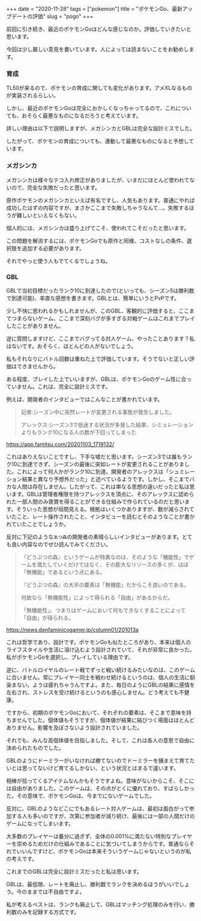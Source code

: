 +++
date = "2020-11-28"
tags = ["pokemon"]
title = "ポケモンGo、最新アップデートの評価"
slug = "pogo"
+++

前回に引き続き、最近のポケモンGoはどんな感じなのか。評価していきたいと思います。

今回は少し厳しい意見を書いています。人によっては読まないことをお勧めします。

### 育成

TL50が来るので、ポケモンの育成に関しても変化があります。アメXLなるものが実装されるらしい。

しかし、最近のポケモンGoは完全におかしくなっちゃってるので、これについても、おそらく最悪なものになるだろうと考えています。

詳しい理由は以下で説明しますが、メガシンカとGBLは完全な設計ミスでした。

したがって、ポケモンの育成についても、連動して最悪なものになると予想しています。

### メガシンカ

メガシンカは様々なテコ入れ修正がありましたが、いまだにほとんど使われてないので、完全な失敗だったと思います。

原作ポケモンのメガシンカといえば有名ですし、人気もあります。普通にやれば成功したはずの内容ですが、まさかここまで失敗しちゃうなんて...。失敗するほうが難しいといえなくもない。

個人的には、メガシンカは盛り上げてこそ、使われてこそだったと思います。

この問題を解消するには、ポケモンGoでも原作と同様、コストなしの条件、選択肢を追加する必要があります。

それでやっと使う人もでてくるでしょうね。

### GBL

GBLで当初目標だったランク10に到達したので(といっても、シーズン5は勝利数で到達可能)、率直な感想を書きます。GBLとは、簡単にいうとPvPです。

少し不快に思われるかもしれませんが、このGBL、客観的に評価すると、ここまでつまらないゲーム、ここまで深刻バグが多すぎる対戦ゲームはこれまでプレイしたことがありません。

逆に質問しますけど、ここまでバグってる対人ゲーム、やったことあります？私はないです。おそらく、ほとんどの人がないでしょう。

私もそれなりにバトル回数は重ねた上で評価しています。そうでないと正しい評価はできませんから。

ある程度、プレイした上でいいますが、GBLは、ポケモンGoのゲーム性に合っていません。これは、完全に設計ミスです。

例えば、開発者のインタビューではこんなことが書かれています。

> 記者:シーズン中に突然レートが変更される事態が発生しました。
>
> アレックス:シーズン3で低迷する状況が多発した結果、シミュレーションよりもランク10になる人の数が下回ってしまった

https://app.famitsu.com/20201103_1719132/

これはありえないことですし、下手な嘘だと思います。シーズン3では誰もランク10に到達できず、シーズンの最後に突如レートが変更されることがありました。これによって何人かがランク10に到達。開発者のアレックスは「シュミレーション結果と異なり予想外だった」と述べているようです。しかし、そこまでバカな人間は存在しません。したがって、これは単なる思想の違いだったと私は思います。GBLは管理者権限を持つアレックスを頂点に、そのアレックスに認められた一部人間のみ褒賞を得ることができる仕組みで作られているのだと思います。そういった思想が垣間見える。根拠はいくつかありますが、数が減らされていたこと、レート操作されたこと、インタビューを読むとそのようなことが書かれていたことでしょうか。

反対に下記のような`あつ森`の開発者の素晴らしいインタビューがあります。とても良い内容なのでぜひ読んでみてください。

> 『どうぶつの森』というゲームが特異なのは、そのような「機能性」でゲームを満たしていくだけではなく、その膨大なリソースの多くが、ほぼ「無機能」であるという点にある。 
>
> 『どうぶつの森』の大半の要素は「無機能」だからこそ良いのである。
>
> 何故なら「無機能性」によって得られる「自由」があるからだ。
> 
> 「無機能性」、つまりはゲームにおいて何もできなくすることによって「自由」が得られる。

https://news.denfaminicogamer.jp/column01/201013a

これは哲学であり、設計です。ポケモンGoも似たところがあり、本来は個人のライフスタイルや生活に溶け込むよう設計されていて、それが非常に良かった。私がポケモンGoを選択し、プレイしている理由です。

逆に、バトルロイヤルのレート戦でずっと戦い続けるみたいなのは、このゲームに合いません。常にプレイヤー同士を戦わせ続けるというのは、個人の生活に馴染まない。ようは疲れちゃうんですよ。また、毎日のようにGBLの結果に感情を左右され、ストレスを受け続けるというのも感心しません。どう考えても不健康。

ですから、初期のポケモンGoにおいて、それぞれの要素は、そこまで意味を持ちませんでした。個体値もそうですが、個体値が結果に結びつく場面はほとんどありません。影響を及ぼさないよう設計されていました。

それでも、みんな高個体値を目指しました。そして、これは各人の意思で自由に決められたものでした。

GBLのようにドーミラーがいなければ勝てないのでドーミラーを捕まえて育てたいとは思ってないけど育てるしかない、という状況とはまるで違います。

相棒が拾ってくるアイテムなんかもそうですよね。意味がないからこそ、そこには自由がありました。このゲームは、その点がとくに優れており、すばらしかった。その意味で、ポケモンGoは、今までにないゲームでした。

反対に、GBLのようなどこにでもあるレート対人ゲームは、最初は面白がって参加する人も多いのですが、次第に参加者が減り続け、最後には一部の人間だけのゲームになってしまいます。

大多数のプレイヤーは養分に過ぎず、全体の0.001%に満たない特別なプレイヤーを崇めるためだけの仕組みであることに気づいてしまうからです。普通ならそれでいいんですけど、ポケモンGoは本来そういうゲームじゃないというのが私の考えです。

これまでのGBLは完全に設計ミスだったと私は思います。

GBLは、最低限、レートを廃止し、勝利数でランクを決めるほうがいいでしょう。今のままでは不自由ですよ。

私が考えるベストは、ランクも廃止して、GBLはマッチング処理のみを行い、勝利数のみを記録する方式です。

